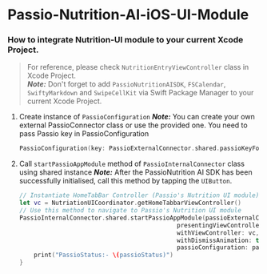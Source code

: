 
# Passio-Nutrition-AI-iOS-UI-Module

### How to integrate Nutrition-UI module to your current Xcode Project.

> For reference, please check `NutritionEntryViewController`  class in Xcode Project.
<br> ***Note:*** Don't forget to add `PassioNutritionAISDK`, `FSCalendar`, `SwiftyMarkdown` and `SwipeCellKit` via Swift Package Manager to your current Xcode Project.

1. Create instance of `PassioConfiguration`
    ***Note:*** You can create your own external PassioConnector class or use the provided one. You need to pass Passio key in PassioConfiguration
    ```swift
    PassioConfiguration(key: PassioExternalConnector.shared.passioKeyForSDK)
    ```
2. Call `startPassioAppModule` method of `PassioInternalConnector` class using shared instance
***Note:*** After the PassioNutrition AI SDK has been successfully initialised, call this method by tapping the `UIButton`.
	```swift
	// Instantiate HomeTabBar Controller (Passio's Nutrition UI module)
    let vc = NutriationUICoordinator.getHomeTabbarViewController()
    // Use this method to navigate to Passio's Nutrition UI module
    PassioInternalConnector.shared.startPassioAppModule(passioExternalConnector: passioExternalConnector,
                                                presentingViewController: self,
                                                withViewController: vc,
                                                withDismissAnimation: true,
                                                passioConfiguration: passioConfig) { passioStatus in
        print("PassioStatus:- \(passioStatus)")
   }
   ```
